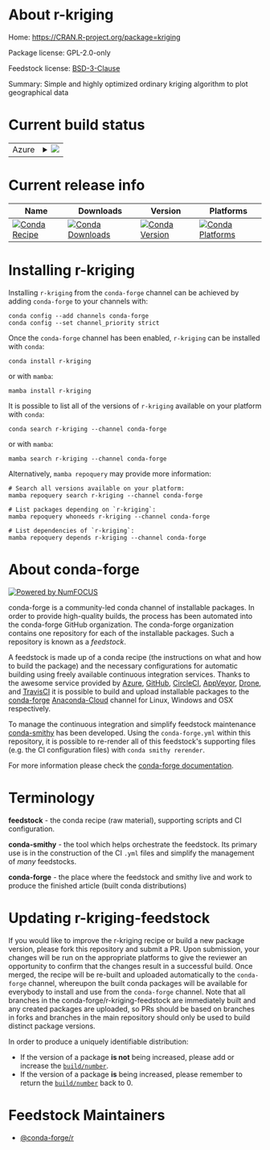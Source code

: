 About r-kriging
===============

Home: https://CRAN.R-project.org/package=kriging

Package license: GPL-2.0-only

Feedstock license: [BSD-3-Clause](https://github.com/conda-forge/r-kriging-feedstock/blob/main/LICENSE.txt)

Summary: Simple and highly optimized ordinary kriging algorithm to plot geographical data

Current build status
====================


<table>
    
  <tr>
    <td>Azure</td>
    <td>
      <details>
        <summary>
          <a href="https://dev.azure.com/conda-forge/feedstock-builds/_build/latest?definitionId=1285&branchName=main">
            <img src="https://dev.azure.com/conda-forge/feedstock-builds/_apis/build/status/r-kriging-feedstock?branchName=main">
          </a>
        </summary>
        <table>
          <thead><tr><th>Variant</th><th>Status</th></tr></thead>
          <tbody><tr>
              <td>linux_64_r_base4.1</td>
              <td>
                <a href="https://dev.azure.com/conda-forge/feedstock-builds/_build/latest?definitionId=1285&branchName=main">
                  <img src="https://dev.azure.com/conda-forge/feedstock-builds/_apis/build/status/r-kriging-feedstock?branchName=main&jobName=linux&configuration=linux_64_r_base4.1" alt="variant">
                </a>
              </td>
            </tr><tr>
              <td>linux_64_r_base4.2</td>
              <td>
                <a href="https://dev.azure.com/conda-forge/feedstock-builds/_build/latest?definitionId=1285&branchName=main">
                  <img src="https://dev.azure.com/conda-forge/feedstock-builds/_apis/build/status/r-kriging-feedstock?branchName=main&jobName=linux&configuration=linux_64_r_base4.2" alt="variant">
                </a>
              </td>
            </tr><tr>
              <td>osx_64_r_base4.1</td>
              <td>
                <a href="https://dev.azure.com/conda-forge/feedstock-builds/_build/latest?definitionId=1285&branchName=main">
                  <img src="https://dev.azure.com/conda-forge/feedstock-builds/_apis/build/status/r-kriging-feedstock?branchName=main&jobName=osx&configuration=osx_64_r_base4.1" alt="variant">
                </a>
              </td>
            </tr><tr>
              <td>osx_64_r_base4.2</td>
              <td>
                <a href="https://dev.azure.com/conda-forge/feedstock-builds/_build/latest?definitionId=1285&branchName=main">
                  <img src="https://dev.azure.com/conda-forge/feedstock-builds/_apis/build/status/r-kriging-feedstock?branchName=main&jobName=osx&configuration=osx_64_r_base4.2" alt="variant">
                </a>
              </td>
            </tr><tr>
              <td>win_64</td>
              <td>
                <a href="https://dev.azure.com/conda-forge/feedstock-builds/_build/latest?definitionId=1285&branchName=main">
                  <img src="https://dev.azure.com/conda-forge/feedstock-builds/_apis/build/status/r-kriging-feedstock?branchName=main&jobName=win&configuration=win_64_" alt="variant">
                </a>
              </td>
            </tr>
          </tbody>
        </table>
      </details>
    </td>
  </tr>
</table>

Current release info
====================

| Name | Downloads | Version | Platforms |
| --- | --- | --- | --- |
| [![Conda Recipe](https://img.shields.io/badge/recipe-r--kriging-green.svg)](https://anaconda.org/conda-forge/r-kriging) | [![Conda Downloads](https://img.shields.io/conda/dn/conda-forge/r-kriging.svg)](https://anaconda.org/conda-forge/r-kriging) | [![Conda Version](https://img.shields.io/conda/vn/conda-forge/r-kriging.svg)](https://anaconda.org/conda-forge/r-kriging) | [![Conda Platforms](https://img.shields.io/conda/pn/conda-forge/r-kriging.svg)](https://anaconda.org/conda-forge/r-kriging) |

Installing r-kriging
====================

Installing `r-kriging` from the `conda-forge` channel can be achieved by adding `conda-forge` to your channels with:

```
conda config --add channels conda-forge
conda config --set channel_priority strict
```

Once the `conda-forge` channel has been enabled, `r-kriging` can be installed with `conda`:

```
conda install r-kriging
```

or with `mamba`:

```
mamba install r-kriging
```

It is possible to list all of the versions of `r-kriging` available on your platform with `conda`:

```
conda search r-kriging --channel conda-forge
```

or with `mamba`:

```
mamba search r-kriging --channel conda-forge
```

Alternatively, `mamba repoquery` may provide more information:

```
# Search all versions available on your platform:
mamba repoquery search r-kriging --channel conda-forge

# List packages depending on `r-kriging`:
mamba repoquery whoneeds r-kriging --channel conda-forge

# List dependencies of `r-kriging`:
mamba repoquery depends r-kriging --channel conda-forge
```


About conda-forge
=================

[![Powered by
NumFOCUS](https://img.shields.io/badge/powered%20by-NumFOCUS-orange.svg?style=flat&colorA=E1523D&colorB=007D8A)](https://numfocus.org)

conda-forge is a community-led conda channel of installable packages.
In order to provide high-quality builds, the process has been automated into the
conda-forge GitHub organization. The conda-forge organization contains one repository
for each of the installable packages. Such a repository is known as a *feedstock*.

A feedstock is made up of a conda recipe (the instructions on what and how to build
the package) and the necessary configurations for automatic building using freely
available continuous integration services. Thanks to the awesome service provided by
[Azure](https://azure.microsoft.com/en-us/services/devops/), [GitHub](https://github.com/),
[CircleCI](https://circleci.com/), [AppVeyor](https://www.appveyor.com/),
[Drone](https://cloud.drone.io/welcome), and [TravisCI](https://travis-ci.com/)
it is possible to build and upload installable packages to the
[conda-forge](https://anaconda.org/conda-forge) [Anaconda-Cloud](https://anaconda.org/)
channel for Linux, Windows and OSX respectively.

To manage the continuous integration and simplify feedstock maintenance
[conda-smithy](https://github.com/conda-forge/conda-smithy) has been developed.
Using the ``conda-forge.yml`` within this repository, it is possible to re-render all of
this feedstock's supporting files (e.g. the CI configuration files) with ``conda smithy rerender``.

For more information please check the [conda-forge documentation](https://conda-forge.org/docs/).

Terminology
===========

**feedstock** - the conda recipe (raw material), supporting scripts and CI configuration.

**conda-smithy** - the tool which helps orchestrate the feedstock.
                   Its primary use is in the construction of the CI ``.yml`` files
                   and simplify the management of *many* feedstocks.

**conda-forge** - the place where the feedstock and smithy live and work to
                  produce the finished article (built conda distributions)


Updating r-kriging-feedstock
============================

If you would like to improve the r-kriging recipe or build a new
package version, please fork this repository and submit a PR. Upon submission,
your changes will be run on the appropriate platforms to give the reviewer an
opportunity to confirm that the changes result in a successful build. Once
merged, the recipe will be re-built and uploaded automatically to the
`conda-forge` channel, whereupon the built conda packages will be available for
everybody to install and use from the `conda-forge` channel.
Note that all branches in the conda-forge/r-kriging-feedstock are
immediately built and any created packages are uploaded, so PRs should be based
on branches in forks and branches in the main repository should only be used to
build distinct package versions.

In order to produce a uniquely identifiable distribution:
 * If the version of a package **is not** being increased, please add or increase
   the [``build/number``](https://docs.conda.io/projects/conda-build/en/latest/resources/define-metadata.html#build-number-and-string).
 * If the version of a package **is** being increased, please remember to return
   the [``build/number``](https://docs.conda.io/projects/conda-build/en/latest/resources/define-metadata.html#build-number-and-string)
   back to 0.

Feedstock Maintainers
=====================

* [@conda-forge/r](https://github.com/conda-forge/r/)

